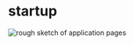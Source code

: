 # startup
![rough sketch of application pages](/Users/lathamjeppson/Desktop/cs260/startup/sketch_1.jpg)
